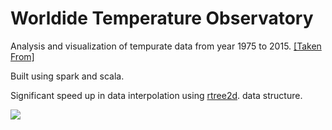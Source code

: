 # Worldide Temperature Observatory

Analysis and visualization of tempurate data from year 1975 to 2015. [[Taken From]](https://www.ncei.noaa.gov/)

Built using spark and scala.

Significant speed up in data interpolation using [rtree2d](https://github.com/plokhotnyuk/rtree2d). data structure.

![](screenshot.png)
